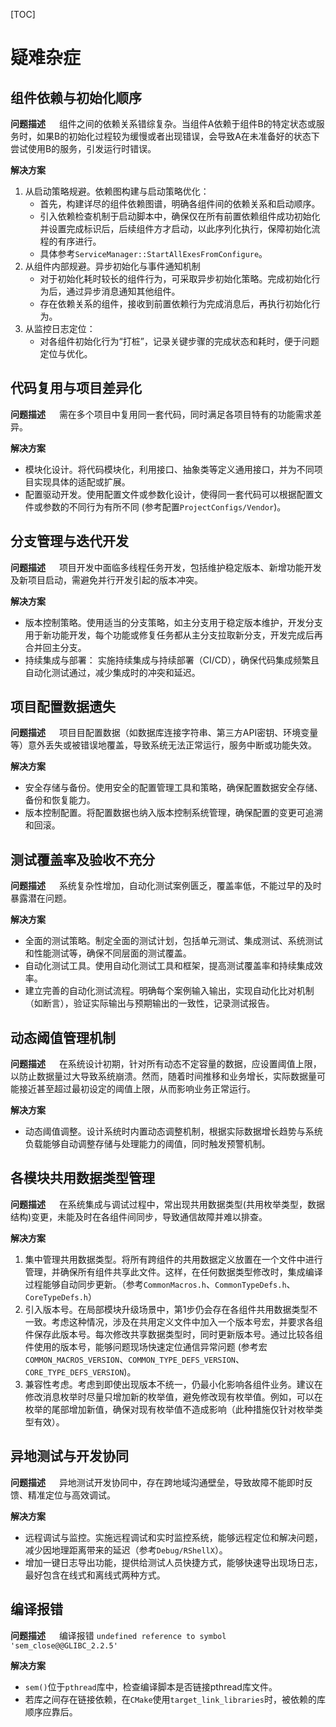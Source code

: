 [TOC]

# 疑难杂症

## 组件依赖与初始化顺序
**问题描述**
&emsp; 组件之间的依赖关系错综复杂。当组件A依赖于组件B的特定状态或服务时，如果B的初始化过程较为缓慢或者出现错误，会导致A在未准备好的状态下尝试使用B的服务，引发运行时错误。

**解决方案**
1. 从启动策略规避。依赖图构建与启动策略优化：
   * 首先，构建详尽的组件依赖图谱，明确各组件间的依赖关系和启动顺序。
   * 引入依赖检查机制于启动脚本中，确保仅在所有前置依赖组件成功初始化并设置完成标识后，后续组件方才启动，以此序列化执行，保障初始化流程的有序进行。
   * 具体参考`ServiceManager::StartAllExesFromConfigure`。
2. 从组件内部规避。异步初始化与事件通知机制
   * 对于初始化耗时较长的组件行为，可采取异步初始化策略。完成初始化行为后，通过异步消息通知其他组件。
   * 存在依赖关系的组件，接收到前置依赖行为完成消息后，再执行初始化行为。
3. 从监控日志定位：
   * 对各组件初始化行为“打桩”，记录关键步骤的完成状态和耗时，便于问题定位与优化。

## 代码复用与项目差异化
**问题描述**
&emsp; 需在多个项目中复用同一套代码，同时满足各项目特有的功能需求差异。

**解决方案**
* 模块化设计。将代码模块化，利用接口、抽象类等定义通用接口，并为不同项目实现具体的适配或扩展。
* 配置驱动开发。使用配置文件或参数化设计，使得同一套代码可以根据配置文件或参数的不同行为有所不同 (参考配置`ProjectConfigs/Vendor`)。

## 分支管理与迭代开发
**问题描述**
&emsp; 项目开发中面临多线程任务开发，包括维护稳定版本、新增功能开发及新项目启动，需避免并行开发引起的版本冲突。

**解决方案**
* 版本控制策略。使用适当的分支策略，如主分支用于稳定版本维护，开发分支用于新功能开发，每个功能或修复任务都从主分支拉取新分支，开发完成后再合并回主分支。
* 持续集成与部署： 实施持续集成与持续部署（CI/CD），确保代码集成频繁且自动化测试通过，减少集成时的冲突和延迟。

## 项目配置数据遗失
**问题描述**
&emsp; 项目目配置数据（如数据库连接字符串、第三方API密钥、环境变量等）意外丢失或被错误地覆盖，导致系统无法正常运行，服务中断或功能失效。

**解决方案**
* 安全存储与备份。使用安全的配置管理工具和策略，确保配置数据安全存储、备份和恢复能力。
* 版本控制配置。将配置数据也纳入版本控制系统管理，确保配置的变更可追溯和回滚。

## 测试覆盖率及验收不充分
**问题描述**
&emsp; 系统复杂性增加，自动化测试案例匮乏，覆盖率低，不能过早的及时暴露潜在问题。

**解决方案**
* 全面的测试策略。制定全面的测试计划，包括单元测试、集成测试、系统测试和性能测试等，确保不同层面的测试覆盖。
* 自动化测试工具。使用自动化测试工具和框架，提高测试覆盖率和持续集成效率。
* 建立完善的自动化测试流程。明确每个案例输入输出，实现自动化比对机制（如断言），验证实际输出与预期输出的一致性，记录测试报告。

## 动态阈值管理机制
**问题描述**
&emsp; 在系统设计初期，针对所有动态不定容量的数据，应设置阈值上限，以防止数据量过大导致系统崩溃。然而，随着时间推移和业务增长，实际数据量可能接近甚至超过最初设定的阈值上限，从而影响业务正常运行。

**解决方案**
* 动态阈值调整。设计系统时内置动态调整机制，根据实际数据增长趋势与系统负载能够自动调整存储与处理能力的阈值，同时触发预警机制。


## 各模块共用数据类型管理
**问题描述**
&emsp; 在系统集成与调试过程中，常出现共用数据类型(共用枚举类型，数据结构)变更，未能及时在各组件间同步，导致通信故障并难以排查。

**解决方案**
1. 集中管理共用数据类型。将所有跨组件的共用数据定义放置在一个文件中进行管理，并确保所有组件共享此文件。这样，在任何数据类型修改时，集成编译过程能够自动同步更新。（参考`CommonMacros.h`、`CommonTypeDefs.h`、`CoreTypeDefs.h`）
2. 引入版本号。在局部模块升级场景中，第1步仍会存在各组件共用数据类型不一致。考虑这种情况，涉及在共用定义文件中加入一个版本号宏，并要求各组件保存此版本号。每次修改共享数据类型时，同时更新版本号。通过比较各组件使用的版本号，能够问题现场快速定位通信异常问题 (参考宏`COMMON_MACROS_VERSION`、`COMMON_TYPE_DEFS_VERSION`、`CORE_TYPE_DEFS_VERSION`)。
3. 兼容性考虑。考虑到即使出现版本不统一，仍最小化影响各组件业务。建议在修改消息枚举时尽量只增加新的枚举值，避免修改现有枚举值。例如，可以在枚举的尾部增加新值，确保对现有枚举值不造成影响（此种措施仅针对枚举类型有效）。

## 异地测试与开发协同
**问题描述**
&emsp; 异地测试开发协同中，存在跨地域沟通壁垒，导致故障不能即时反馈、精准定位与高效调试。

**解决方案**
* 远程调试与监控。实施远程调试和实时监控系统，能够远程定位和解决问题，减少因地理距离带来的延迟（参考`Debug/RShellX`）。
* 增加一键日志导出功能，提供给测试人员快捷方式，能够快速导出现场日志，最好包含在线式和离线式两种方式。

## 编译报错

**问题描述**
&emsp; 编译报错 `undefined reference to symbol 'sem_close@@GLIBC_2.2.5'`

**解决方案**
* `sem()`位于`pthread`库中，检查编译脚本是否链接pthread库文件。
* 若库之间存在链接依赖，在`CMake`使用`target_link_libraries`时，被依赖的库顺序应靠后。